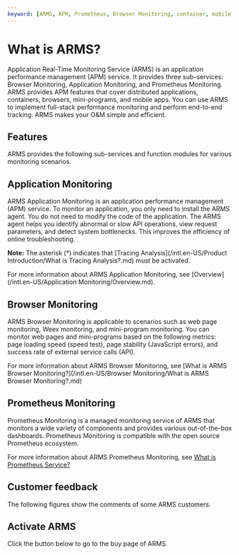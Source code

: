 ```yaml
---
keyword: [ARMS, APM, Prometheus, Browser Monitoring, container, mobile app, mini-program, monitoring]
---
```


# What is ARMS?

Application Real-Time Monitoring Service \(ARMS\) is an application performance management \(APM\) service. It provides three sub-services: Browser Monitoring, Application Monitoring, and Prometheus Monitoring. ARMS provides APM features that cover distributed applications, containers, browsers, mini-programs, and mobile apps. You can use ARMS to implement full-stack performance monitoring and perform end-to-end tracking. ARMS makes your O&M simple and efficient.

## Features

ARMS provides the following sub-services and function modules for various monitoring scenarios.

## Application Monitoring

ARMS Application Monitoring is an application performance management \(APM\) service. To monitor an application, you only need to install the ARMS agent. You do not need to modify the code of the application. The ARMS agent helps you identify abnormal or slow API operations, view request parameters, and detect system bottlenecks. This improves the efficiency of online troubleshooting.

**Note:** The asterisk \(\*\) indicates that [Tracing Analysis](/intl.en-US/Product Introduction/What is Tracing Analysis?.md) must be activated.

For more information about ARMS Application Monitoring, see [Overview](/intl.en-US/Application Monitoring/Overview.md).

## Browser Monitoring

ARMS Browser Monitoring is applicable to scenarios such as web page monitoring, Weex monitoring, and mini-program monitoring. You can monitor web pages and mini-programs based on the following metrics: page loading speed \(speed test\), page stability \(JavaScript errors\), and success rate of external service calls \(API\).

For more information about ARMS Browser Monitoring, see [What is ARMS Browser Monitoring?](/intl.en-US/Browser Monitoring/What is ARMS Browser Monitoring?.md)

## Prometheus Monitoring

Prometheus Monitoring is a managed monitoring service of ARMS that monitors a wide variety of components and provides various out-of-the-box dashboards. Prometheus Monitoring is compatible with the open source Prometheus ecosystem.

For more information about ARMS Prometheus Monitoring, see [What is Prometheus Service?]()

## Customer feedback

The following figures show the comments of some ARMS customers.

## Activate ARMS

Click the button below to go to the buy page of ARMS.



